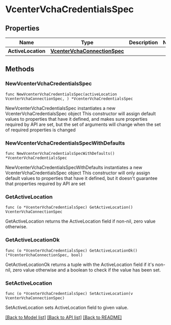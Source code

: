 # VcenterVchaCredentialsSpec

## Properties

Name | Type | Description | Notes
------------ | ------------- | ------------- | -------------
**ActiveLocation** | [**VcenterVchaConnectionSpec**](VcenterVchaConnectionSpec.md) |  | 

## Methods

### NewVcenterVchaCredentialsSpec

`func NewVcenterVchaCredentialsSpec(activeLocation VcenterVchaConnectionSpec, ) *VcenterVchaCredentialsSpec`

NewVcenterVchaCredentialsSpec instantiates a new VcenterVchaCredentialsSpec object
This constructor will assign default values to properties that have it defined,
and makes sure properties required by API are set, but the set of arguments
will change when the set of required properties is changed

### NewVcenterVchaCredentialsSpecWithDefaults

`func NewVcenterVchaCredentialsSpecWithDefaults() *VcenterVchaCredentialsSpec`

NewVcenterVchaCredentialsSpecWithDefaults instantiates a new VcenterVchaCredentialsSpec object
This constructor will only assign default values to properties that have it defined,
but it doesn't guarantee that properties required by API are set

### GetActiveLocation

`func (o *VcenterVchaCredentialsSpec) GetActiveLocation() VcenterVchaConnectionSpec`

GetActiveLocation returns the ActiveLocation field if non-nil, zero value otherwise.

### GetActiveLocationOk

`func (o *VcenterVchaCredentialsSpec) GetActiveLocationOk() (*VcenterVchaConnectionSpec, bool)`

GetActiveLocationOk returns a tuple with the ActiveLocation field if it's non-nil, zero value otherwise
and a boolean to check if the value has been set.

### SetActiveLocation

`func (o *VcenterVchaCredentialsSpec) SetActiveLocation(v VcenterVchaConnectionSpec)`

SetActiveLocation sets ActiveLocation field to given value.



[[Back to Model list]](../README.md#documentation-for-models) [[Back to API list]](../README.md#documentation-for-api-endpoints) [[Back to README]](../README.md)


